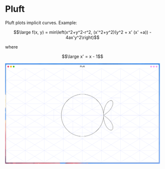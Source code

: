 # Pluft

Pluft plots implicit curves. Example:

```math
\large f(x, y) =  min\left(x^2+y^2-r^2, (x'^2+y^2)(y^2 + x' (x' +a)) - 4ax'y^2\right)
```

where

```math
\large x' = x - 1
```

<p align="center">
    <img src="https://raw.githubusercontent.com/felipetavares/pluft/main/img/tomato.png">
</p>
